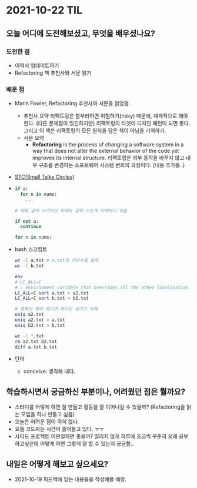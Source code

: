 # 2021-10-22 TIL

## 오늘 어디에 도전해보셨고, 무엇을 배우셨나요?

### 도전한 점  

- 이력서 업데이트하기
- Refactoring 책 추천사와 서문 읽기

### 배운 점

- Marin Fowler, Refactoring 추천사와 서문을 읽었음.
  - 추천사 요약
  리팩토링은 함부러하면 위험하기(risky) 때문에, 체계적으로 해야한다. (다른 문제점이 있긴하지만) 리팩토링의 타겟이 디자인 패턴이 되면 좋다. 그리고 이 책은 리팩토링의 모든 원칙을 담은 책이 아님을 기억하기.
  - 서문 요약
    - **Refactoring** is the process of changing a software system in a way that does not alter the external behavior of the code yet improves its internal structure.
    리팩토링은 외부 동작을 바꾸지 않고 내부 구조를 변경하는 소프트웨어 시스템 변화의 과정이다.
    (내용 추가중..)

- [STC(Small Talks Circles)](https://sites.google.com/site/philipskleung/small-talk-circles-stcs)

- ``` python
  if a:
    for n in nums:
      ...
      
  # 위와 같이 쓰기보단 아래와 같이 쓰는게 이해하기 쉬움

  if not a:
    continue

  for n in nums:
  ```

- bash 스크립트

  ``` bash
  wc -l a.txt # a.txt의 라인수를 출력
  wc -l b.txt 
  
  env
  # LC_ALL=C
  # : environment variable that overrides all the other localisation settings 
  LC_ALL=C sort a.txt > a2.txt 
  LC_ALL=C sort b.txt > b2.txt

  # 중복된 행이 있으면 하나만 남기고 삭제
  uniq a2.txt
  uniq a2.txt > a.txt
  uniq b2.txt > b.txt

  wc -l *.txt
  rm a2.txt b2.txt
  diff a.txt b.txt
  ```

- 단어
  - conceive: 생각해 내다.

## 학습하시면서 궁금하신 부분이나, 어려웠던 점은 뭘까요?

- 스터디를 어떻게 하면 잘 만들고 활동을 잘 이어나갈 수 있을까? (Refactoring을 읽는 모임을 하나 만들고 싶음)
- 오늘은 어려운 점이 딱히 없다.
- 요즘 코드짜는 시간이 줄어들고 있다. ㅜㅜ
- 사이드 프로젝트 어떤걸하면 좋을까? 질리지 않게 하루에 조금씩 꾸준히 오래 공부하고싶은데 어떻게 하면 그렇게 잘 할 수 있는지 궁금함..

## 내일은 어떻게 해보고 싶으세요?

- 2021-10-19 피드백에 있는 내용들을 작성해볼 예정.